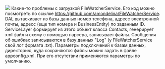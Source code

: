 ![](demo.gif)
Какие-то проблемы с загрузкой FileWatcherService. Его код можно посмотреть по ссылке https://github.com/amondelina/FileWatcherService.
DAL вытаскивает из базы данных номер телефона, адресс электронной почты, адресс (еще тип номера и BusinessEntity) по заданным ID.
ServiceLayer формирует из этого объект класса Contacts, генерирует xml файл и схему с помощью парсера, записывает файлы.
Сообщения об ошибках записываются в базу данных "Log" (у FileWatcherService свой лог формата .txt).
Параметры подключений к базам данных, директорию, куда сохраняются файлы можно задать в файле appconfig.xml. При его отсутствии применяются параметры по умолчанию.